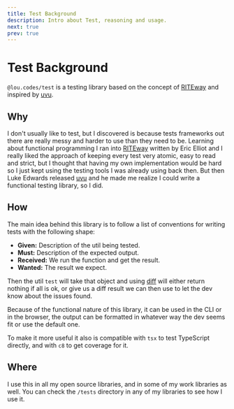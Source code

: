 ```yaml
---
title: Test Background
description: Intro about Test, reasoning and usage.
next: true
prev: true
---
```


# Test Background

`@lou.codes/test` is a testing library based on the concept of
[RITEway][riteway] and inspired by [uvu][uvu].

## Why

I don't usually like to test, but I discovered is because tests frameworks out
there are really messy and harder to use than they need to be. Learning about
functional programming I ran into [RITEway][riteway] written by Eric Elliot and
I really liked the approach of keeping every test very atomic, easy to read and
strict, but I thought that having my own implementation would be hard so I just
kept using the testing tools I was already using back then. But then Luke
Edwards released [uvu][uvu] and he made me realize I could write a functional
testing library, so I did.

## How

The main idea behind this library is to follow a list of conventions for writing
tests with the following shape:

-   **Given:** Description of the util being tested.
-   **Must:** Description of the expected output.
-   **Received:** We run the function and get the result.
-   **Wanted:** The result we expect.

Then the util `test` will take that object and using [diff][diff] will either
return nothing if all is ok, or give us a diff result we can then use to let the
dev know about the issues found.

Because of the functional nature of this library, it can be used in the CLI or
in the browser, the output can be formatted in whatever way the dev seems fit or
use the default one.

To make it more useful it also is compatible with `tsx` to test TypeScript
directly, and with `c8` to get coverage for it.

## Where

I use this in all my open source libraries, and in some of my work libraries as
well. You can check the `/tests` directory in any of my libraries to see how I
use it.

<!-- Reference -->

[riteway]: https://github.com/ericelliott/riteway
[uvu]: https://github.com/lukeed/uvu
[diff]: ../lou_codes_diff/
